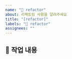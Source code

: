 ```yaml
---
name: "🔨 refactor"
about: 리팩토링 사항을 알려주세요
title: "[refactor]"
labels: "🔨 refactor"
assignees: ""
---
```


## 🔨 작업 내용
